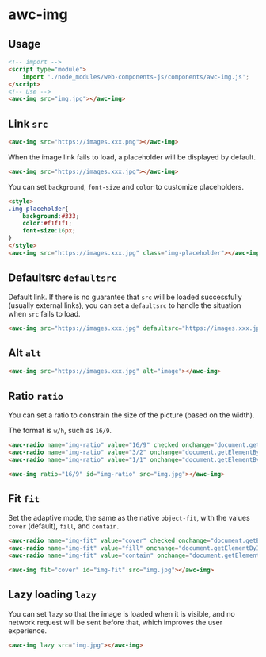 # awc-img

## Usage

```html
<!-- import -->
<script type="module">
    import './node_modules/web-components-js/components/awc-img.js';
</script>
<!-- Use -->
<awc-img src="img.jpg"></awc-img>
```

## Link `src`

```html
<awc-img src="https://images.xxx.png"></awc-img>
```

When the image link fails to load, a placeholder will be displayed by default.

```html
<awc-img src="https://images.xxx.jpg"></awc-img>
```

You can set `background`, `font-size` and `color` to customize placeholders.

```html
<style>
.img-placeholder{
    background:#333;
    color:#f1f1f1;
    font-size:16px;
}
</style>
<awc-img src="https://images.xxx.jpg" class="img-placeholder"></awc-img>
```

## Defaultsrc `defaultsrc`

Default link. If there is no guarantee that `src` will be loaded successfully (usually external links), you can set a `defaultsrc` to handle the situation when `src` fails to load.

```html
<awc-img src="https://images.xxx.jpg" defaultsrc="https://images.xxx.jpg"></awc-img>
```

## Alt `alt`

```html
<awc-img src="https://images.xxx.jpg" alt="image"></awc-img>
```

## Ratio `ratio`

You can set a ratio to constrain the size of the picture (based on the width).

The format is `w/h`, such as `16/9`.

```html
<awc-radio name="img-ratio" value="16/9" checked onchange="document.getElementById('img-ratio').ratio = this.value">16/9</awc-radio>
<awc-radio name="img-ratio" value="3/2" onchange="document.getElementById('img-ratio').ratio = this.value">3/2</awc-radio>
<awc-radio name="img-ratio" value="1/1" onchange="document.getElementById('img-ratio').ratio = this.value">1/1</awc-radio>

<awc-img ratio="16/9" id="img-ratio" src="img.jpg"></awc-img>
```

## Fit `fit`

Set the adaptive mode, the same as the native `object-fit`, with the values `cover` (default), `fill`, and `contain`.

```html
<awc-radio name="img-fit" value="cover" checked onchange="document.getElementById('img-fit').fit = this.value">cover</awc-radio>
<awc-radio name="img-fit" value="fill" onchange="document.getElementById('img-fit').fit = this.value">fill</awc-radio>
<awc-radio name="img-fit" value="contain" onchange="document.getElementById('img-fit').fit = this.value">contain</awc-radio>

<awc-img fit="cover" id="img-fit" src="img.jpg"></awc-img>
```

## Lazy loading `lazy`

You can set `lazy` so that the image is loaded when it is visible, and no network request will be sent before that, which improves the user experience.

```html
<awc-img lazy src="img.jpg"></awc-img>
```